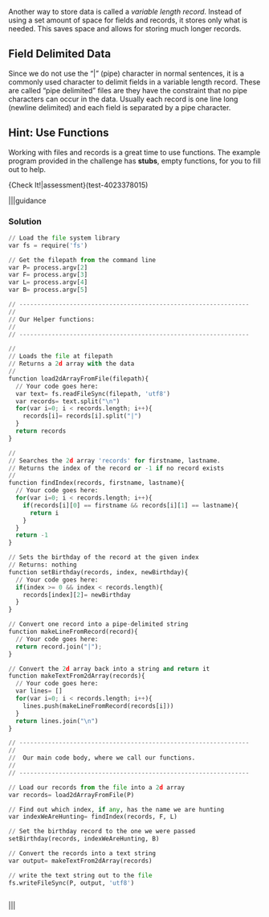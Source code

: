 Another way to store data is called a *variable length record*. Instead of using a set amount of space for fields and records, it stores only what is needed. This saves space and allows for storing much longer records.

Field Delimited Data
----
Since we do not use the “|” (pipe) character in normal sentences, it is a commonly used character to delimit fields in a variable length record. These are called “pipe delimited” files are they have the constraint that no pipe characters can occur in the data. Usually each record is one line long (newline delimited) and each field is separated by a pipe character.

Hint: Use Functions
----
Working with files and records is a great time to use functions. The example program provided in the challenge has **stubs**, empty functions, for you to fill out to help.


{Check It!|assessment}(test-4023378015)


|||guidance
### Solution
```python
// Load the file system library
var fs = require('fs')             

// Get the filepath from the command line
var P= process.argv[2] 
var F= process.argv[3]
var L= process.argv[4]
var B= process.argv[5]

// ----------------------------------------------------------------
// 
// Our Helper functions:
// 
// ----------------------------------------------------------------

//
// Loads the file at filepath 
// Returns a 2d array with the data
// 
function load2dArrayFromFile(filepath){
  // Your code goes here:
  var text= fs.readFileSync(filepath, 'utf8')
  var records= text.split("\n")
  for(var i=0; i < records.length; i++){
    records[i]= records[i].split("|")
  }
  return records
}

//
// Searches the 2d array 'records' for firstname, lastname.
// Returns the index of the record or -1 if no record exists
// 
function findIndex(records, firstname, lastname){
  // Your code goes here:
  for(var i=0; i < records.length; i++){
    if(records[i][0] == firstname && records[i][1] == lastname){
      return i
    }
  }
  return -1
}

// Sets the birthday of the record at the given index
// Returns: nothing
function setBirthday(records, index, newBirthday){
  // Your code goes here:
  if(index >= 0 && index < records.length){
    records[index][2]= newBirthday
  }
}

// Convert one record into a pipe-delimited string
function makeLineFromRecord(record){
  // Your code goes here:
  return record.join("|");
}

// Convert the 2d array back into a string and return it
function makeTextFrom2dArray(records){
  // Your code goes here:
  var lines= []
  for(var i=0; i < records.length; i++){
    lines.push(makeLineFromRecord(records[i]))
  }
  return lines.join("\n")
}

// ----------------------------------------------------------------
// 
//  Our main code body, where we call our functions.
//  
// ----------------------------------------------------------------

// Load our records from the file into a 2d array
var records= load2dArrayFromFile(P)

// Find out which index, if any, has the name we are hunting
var indexWeAreHunting= findIndex(records, F, L)

// Set the birthday record to the one we were passed
setBirthday(records, indexWeAreHunting, B)

// Convert the records into a text string
var output= makeTextFrom2dArray(records)

// write the text string out to the file
fs.writeFileSync(P, output, 'utf8')



```
|||